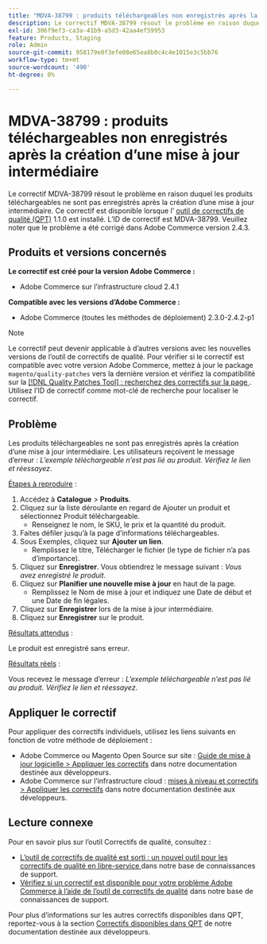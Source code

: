```yaml
---
title: "MDVA-38799 : produits téléchargeables non enregistrés après la création d’une mise à jour intermédiaire"
description: Le correctif MDVA-38799 résout le problème en raison duquel les produits téléchargeables ne sont pas enregistrés après la création d’une mise à jour intermédiaire. Ce correctif est disponible lorsque l’[outil de correctifs de qualité (QPT)](/help/announcements/adobe-commerce-announcements/magento-quality-patches-released-new-tool-to-self-serve-quality-patches.md) 1.1.0 est installé. L’ID de correctif est MDVA-38799. Veuillez noter que le problème a été corrigé dans Adobe Commerce version 2.4.3.
exl-id: 306f9ef3-ca3a-41b9-a5d3-42aa4ef59953
feature: Products, Staging
role: Admin
source-git-commit: 958179e0f3efe08e65ea8b0c4c4e1015e3c5bb76
workflow-type: tm+mt
source-wordcount: '490'
ht-degree: 0%

---
```


# MDVA-38799 : produits téléchargeables non enregistrés après la création d’une mise à jour intermédiaire

Le correctif MDVA-38799 résout le problème en raison duquel les produits téléchargeables ne sont pas enregistrés après la création d’une mise à jour intermédiaire. Ce correctif est disponible lorsque l’ [outil de correctifs de qualité (QPT)](/help/announcements/adobe-commerce-announcements/magento-quality-patches-released-new-tool-to-self-serve-quality-patches.md) 1.1.0 est installé. L’ID de correctif est MDVA-38799. Veuillez noter que le problème a été corrigé dans Adobe Commerce version 2.4.3.

## Produits et versions concernés

**Le correctif est créé pour la version Adobe Commerce :**

* Adobe Commerce sur l’infrastructure cloud 2.4.1

**Compatible avec les versions d’Adobe Commerce :**

* Adobe Commerce (toutes les méthodes de déploiement) 2.3.0-2.4.2-p1

>[!NOTE]
>
>Le correctif peut devenir applicable à d’autres versions avec les nouvelles versions de l’outil de correctifs de qualité. Pour vérifier si le correctif est compatible avec votre version Adobe Commerce, mettez à jour le package `magento/quality-patches` vers la dernière version et vérifiez la compatibilité sur la [[!DNL Quality Patches Tool] : recherchez des correctifs sur la page ](https://devdocs.magento.com/quality-patches/tool.html#patch-grid). Utilisez l’ID de correctif comme mot-clé de recherche pour localiser le correctif.

## Problème

Les produits téléchargeables ne sont pas enregistrés après la création d’une mise à jour intermédiaire. Les utilisateurs reçoivent le message d’erreur : *L’exemple téléchargeable n’est pas lié au produit. Vérifiez le lien et réessayez*.

<u>Étapes à reproduire</u> :

1. Accédez à **Catalogue** > **Produits**.
1. Cliquez sur la liste déroulante en regard de Ajouter un produit et sélectionnez Produit téléchargeable.
   * Renseignez le nom, le SKU, le prix et la quantité du produit.
1. Faites défiler jusqu’à la page d’informations téléchargeables.
1. Sous Exemples, cliquez sur **Ajouter un lien**.
   * Remplissez le titre, Télécharger le fichier (le type de fichier n’a pas d’importance).
1. Cliquez sur **Enregistrer**. Vous obtiendrez le message suivant : *Vous avez enregistré le produit*.
1. Cliquez sur **Planifier une nouvelle mise à jour** en haut de la page.
   * Remplissez le Nom de mise à jour et indiquez une Date de début et une Date de fin légales.
1. Cliquez sur **Enregistrer** lors de la mise à jour intermédiaire.
1. Cliquez sur **Enregistrer** sur le produit.

<u>Résultats attendus</u> :

Le produit est enregistré sans erreur.

<u>Résultats réels</u> :

Vous recevez le message d’erreur : *L’exemple téléchargeable n’est pas lié au produit. Vérifiez le lien et réessayez*.

## Appliquer le correctif

Pour appliquer des correctifs individuels, utilisez les liens suivants en fonction de votre méthode de déploiement :

* Adobe Commerce ou Magento Open Source sur site : [Guide de mise à jour logicielle > Appliquer les correctifs](https://devdocs.magento.com/guides/v2.4/comp-mgr/patching/mqp.html) dans notre documentation destinée aux développeurs.
* Adobe Commerce sur l’infrastructure cloud : [mises à niveau et correctifs > Appliquer les correctifs](https://devdocs.magento.com/cloud/project/project-patch.html) dans notre documentation destinée aux développeurs.

## Lecture connexe

Pour en savoir plus sur l’outil Correctifs de qualité, consultez :

* [ L’outil de correctifs de qualité est sorti : un nouvel outil pour les correctifs de qualité en libre-service ](/help/announcements/adobe-commerce-announcements/magento-quality-patches-released-new-tool-to-self-serve-quality-patches.md) dans notre base de connaissances de support.
* [Vérifiez si un correctif est disponible pour votre problème Adobe Commerce à l’aide de l’outil de correctifs de qualité](/help/support-tools/patches-available-in-qpt-tool/check-patch-for-magento-issue-with-magento-quality-patches.md) dans notre base de connaissances de support.

Pour plus d’informations sur les autres correctifs disponibles dans QPT, reportez-vous à la section [Correctifs disponibles dans QPT](https://devdocs.magento.com/quality-patches/tool.html#patch-grid) de notre documentation destinée aux développeurs.
